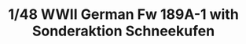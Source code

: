 ---
layout: product
title: "1/48 WWII German Fw 189A-1 with Sonderaktion Schneekufen"
price: "5100" 
desc: "Maketa"
img_path: "/assets/img/GWH04808.webp"
brand: "N/A"
available: false
special_offer: false
new: false
soon: false
cat: "010000"
subcat: "010900"
subsubcat: "0N/A"
sifra: "GWH04808"
popular: false
spec: false
---